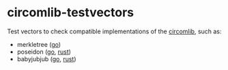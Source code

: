 # circomlib-testvectors
Test vectors to check compatible implementations of the [circomlib](https://github.com/iden3/circomlib), such as:
- merkletree ([go](https://github.com/iden3/go-merkletree))
- poseidon ([go](https://github.com/iden3/go-iden3-crypto/tree/master/poseidon), [rust](https://github.com/arnaucube/poseidon-rs))
- babyjubjub ([go](https://github.com/iden3/go-iden3-crypto/tree/master/babyjub), [rust](https://github.com/arnaucube/babyjubjub-rs))
